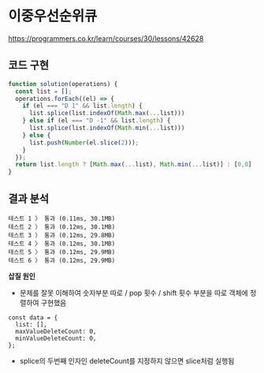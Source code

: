 # 이중우선순위큐
https://programmers.co.kr/learn/courses/30/lessons/42628

## 코드 구현

```js
function solution(operations) {
  const list = [];
  operations.forEach((el) => {
    if (el === "D 1" && list.length) {
      list.splice(list.indexOf(Math.max(...list)))
    } else if (el === "D -1" && list.length) {
      list.splice(list.indexOf(Math.min(...list)))
    } else {
      list.push(Number(el.slice(2)));
    }
  });
  return list.length ? [Math.max(...list), Math.min(...list)] : [0,0]
}
```

## 결과 분석

```
테스트 1 〉	통과 (0.11ms, 30.1MB)
테스트 2 〉	통과 (0.12ms, 30.1MB)
테스트 3 〉	통과 (0.12ms, 29.8MB)
테스트 4 〉	통과 (0.12ms, 30.1MB)
테스트 5 〉	통과 (0.12ms, 29.9MB)
테스트 6 〉	통과 (0.12ms, 29.9MB)
```

**삽질 원인**

* 문제를 잘못 이해하여 숫자부분 따로 / pop 횟수 / shift 횟수 부분을 따로 객체에 정렬하여 구현했음
```
const data = {
  list: [],
  maxValueDeleteCount: 0,
  minValueDeleteCount: 0,
};
```

* splice의 두번째 인자인 deleteCount를 지정하지 않으면 slice처럼 실행됨
